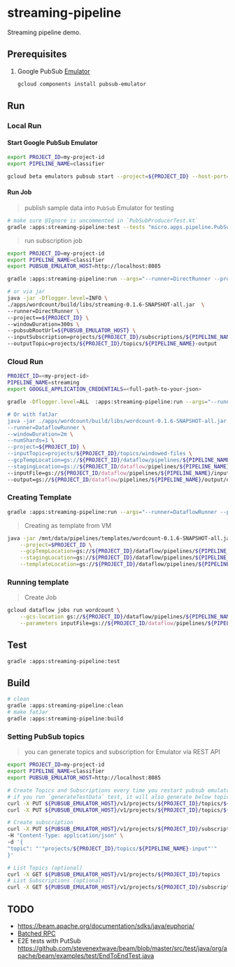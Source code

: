 # streaming-pipeline

Streaming pipeline demo. 

## Prerequisites

1. Google PubSub [Emulator](https://cloud.google.com/pubsub/docs/emulator) 
    ```bash
    gcloud components install pubsub-emulator
    ```
   
## Run

### Local Run  

#### Start Google PubSub Emulator 

```bash
export PROJECT_ID=my-project-id
export PIPELINE_NAME=classifier

gcloud beta emulators pubsub start --project=${PROJECT_ID} --host-port=localhost:8085
```

#### Run Job

> publish sample data into `PubSub` Emulator for testing

```bash
# make sure @Ignore is uncommented in `PubSubProducerTest.kt`
gradle :apps:streaming-pipeline:test --tests "micro.apps.pipeline.PubSubProducerTest.generateTestData"
```

> run subscription job

```bash
export PROJECT_ID=my-project-id
export PIPELINE_NAME=classifier
export PUBSUB_EMULATOR_HOST=http://localhost:8085

gradle :apps:streaming-pipeline:run --args="--runner=DirectRunner --project==${PROJECT_ID} --windowDuration=100s  --pubsubRootUrl=${PUBSUB_EMULATOR_HOST} --inputSubscription=projects/${PROJECT_ID}/subscriptions/${PIPELINE_NAME}-input --outputTopic=projects/${PROJECT_ID}/topics/${PIPELINE_NAME}-output"

# or via jar
java -jar -Dflogger.level=INFO \
./apps/wordcount/build/libs/streaming-0.1.6-SNAPSHOT-all.jar  \
--runner=DirectRunner \
--project==${PROJECT_ID} \
--windowDuration=300s \
--pubsubRootUrl=${PUBSUB_EMULATOR_HOST} \
--inputSubscription=projects/${PROJECT_ID}/subscriptions/${PIPELINE_NAME}-input \
--outputTopic=projects/${PROJECT_ID}/topics/${PIPELINE_NAME}-output
```


### Cloud Run  
```bash
PROJECT_ID=<my-project-id>
PIPELINE_NAME=streaming
export GOOGLE_APPLICATION_CREDENTIALS=<full-path-to-your-json>

gradle -Dflogger.level=ALL  :apps:streaming-pipeline:run --args="--runner=DataflowRunner --project=$PROJECT_ID --gcpTempLocation==gs://${PROJECT_ID}/dataflow/pipelines/${PIPELINE_NAME}/temp/ --stagingLocation=gs://${PROJECT_ID/dataflow/pipelines/${PIPELINE_NAME}/staging/ --inputFile=gs://${PROJECT_ID/dataflow/pipelines/${PIPELINE_NAME}/input/shakespeare.txt --output=gs://${PROJECT_ID/dataflow/pipelines/${PIPELINE_NAME}/output/output.txt"

# Or with fatJar
java -jar ./apps/wordcount/build/libs/wordcount-0.1.6-SNAPSHOT-all.jar  \
--runner=DataflowRunner \
--windowDuration=2m \
--numShards=1 \
--project=${PROJECT_ID} \
--inputTopic=projects/${PROJECT_ID}/topics/windowed-files \
--gcpTempLocation=gs://${PROJECT_ID}/dataflow/pipelines/${PIPELINE_NAME}/temp/ \
--stagingLocation=gs://${PROJECT_ID/dataflow/pipelines/${PIPELINE_NAME}/staging/ \
--inputFile=gs://${PROJECT_ID/dataflow/pipelines/${PIPELINE_NAME}/input/shakespeare.txt \
--output=gs://${PROJECT_ID/dataflow/pipelines/${PIPELINE_NAME}/output/output.txt
```

### Creating Template
```bash
gradle :apps:streaming-pipeline:run --args="--runner=DataflowRunner --project=$PROJECT_ID --gcpTempLocation=gs://${PROJECT_ID}/dataflow/pipelines/${PIPELINE_NAME}/temp/ --stagingLocation=gs://${PROJECT_ID}/dataflow/pipelines/${PIPELINE_NAME}/staging/ --templateLocation=gs://${PROJECT_ID}/dataflow/pipelines/${PIPELINE_NAME}/template/${PIPELINE_NAME}"
```

> Creating as template from VM
```bash
java -jar /mnt/data/pipelines/templates/wordcount-0.1.6-SNAPSHOT-all.jar --runner=DataFlowRunner \
    --project=$PROJECT_ID \
    --gcpTempLocation=gs://${PROJECT_ID}/dataflow/pipelines/${PIPELINE_NAME}/temp/ \
    --stagingLocation=gs://${PROJECT_ID}/dataflow/pipelines/${PIPELINE_NAME}/staging/ \
    --templateLocation=gs://${PROJECT_ID}/dataflow/pipelines/${PIPELINE_NAME}/template/${PIPELINE_NAME}
```

### Running template
> Create Job
```bash
gcloud dataflow jobs run wordcount \
    --gcs-location gs://${PROJECT_ID}/dataflow/pipelines/${PIPELINE_NAME}/template/${PIPELINE_NAME} \
    --parameters inputFile=gs://${PROJECT_ID/dataflow/pipelines/${PIPELINE_NAME}/input/shakespeare.txt,gs://${PROJECT_ID/dataflow/pipelines/${PIPELINE_NAME}/output/output.txt
```

## Test
```bash
gradle :apps:streaming-pipeline:test
```

## Build
```bash
# clean
gradle :apps:streaming-pipeline:clean
# make fatJar
gradle :apps:streaming-pipeline:build
```

### Setting PubSub topics

> you can generate topics and subscription for Emulator via REST API

```bash
export PROJECT_ID=my-project-id
export PIPELINE_NAME=classifier
export PUBSUB_EMULATOR_HOST=http://localhost:8085

# Create Topics and Subscriptions every time you restart pubsub emulator 
# if you run `generateTestData` test, it will also generate below topics.
curl -X PUT ${PUBSUB_EMULATOR_HOST}/v1/projects/${PROJECT_ID}/topics/${PIPELINE_NAME}-input
curl -X PUT ${PUBSUB_EMULATOR_HOST}/v1/projects/${PROJECT_ID}/topics/${PIPELINE_NAME}-output

# Create subscription
curl -X PUT ${PUBSUB_EMULATOR_HOST}/v1/projects/${PROJECT_ID}/subscriptions/${PIPELINE_NAME}-input \
-H "Content-Type: application/json" \
-d '{
"topic": "'"projects/${PROJECT_ID}/topics/${PIPELINE_NAME}-input"'"
}' 

# List Topics (optional)
curl -X GET ${PUBSUB_EMULATOR_HOST}/v1/projects/${PROJECT_ID}/topics
# List Subscriptions (optional)
curl -X GET ${PUBSUB_EMULATOR_HOST}/v1/projects/${PROJECT_ID}/subscriptions
``` 

## TODO

- https://beam.apache.org/documentation/sdks/java/euphoria/
- [Batched RPC](https://beam.apache.org/blog/2017/08/28/timely-processing.html)
- E2E tests with PutSub <https://github.com/stevenextwave/beam/blob/master/src/test/java/org/apache/beam/examples/test/EndToEndTest.java>
